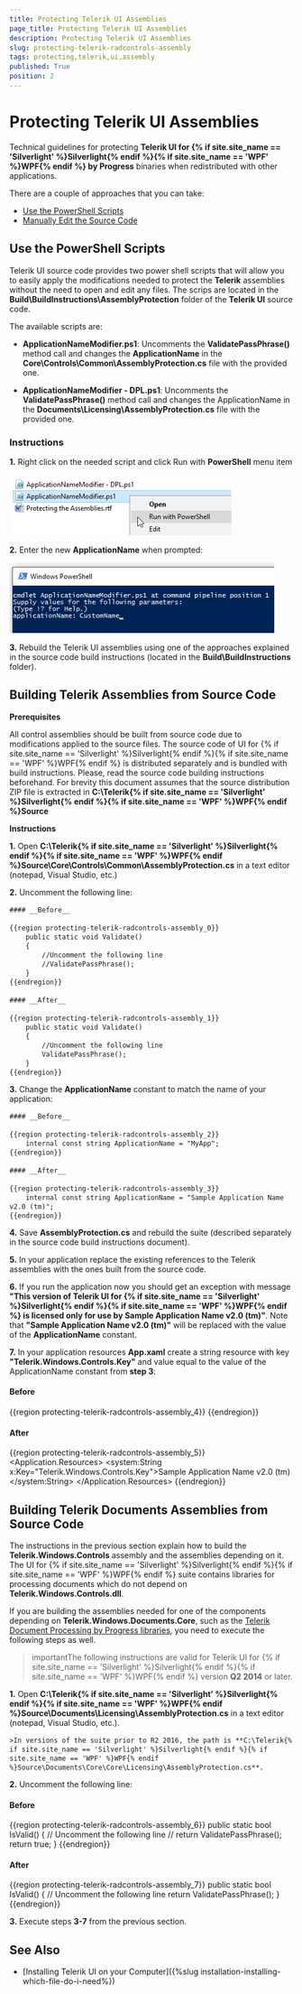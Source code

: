 ```yaml
---
title: Protecting Telerik UI Assemblies
page_title: Protecting Telerik UI Assemblies
description: Protecting Telerik UI Assemblies
slug: protecting-telerik-radcontrols-assembly
tags: protecting,telerik,ui,assembly
published: True
position: 2
---
```


# Protecting Telerik UI Assemblies

Technical guidelines for protecting **Telerik UI for {% if site.site_name == 'Silverlight' %}Silverlight{% endif %}{% if site.site_name == 'WPF' %}WPF{% endif %} by Progress** binaries when redistributed with other applications.
     
There are a couple of approaches that you can take:
* [Use the PowerShell Scripts](#use-the-powershell-scripts)
* [Manually Edit the Source Code](#building-telerik-assemblies-from-source-code)

## Use the PowerShell Scripts

Telerik UI source code provides two power shell scripts that will allow you to easily apply the modifications needed to protect the **Telerik** assemblies without the need to open and edit any files. The scrips are located in the **Build\BuildInstructions\AssemblyProtection** folder of the **Telerik UI** source code. 

The available scripts are: 

* **ApplicationNameModifier.ps1**: Uncomments the **ValidatePassPhrase()** method call and changes the **ApplicationName** in the **Core\Controls\Common\AssemblyProtection.cs** file with the provided one. 

* **ApplicationNameModifier - DPL.ps1**: Uncomments the **ValidatePassPhrase()** method call and changes the ApplicationName in the **Documents\Licensing\AssemblyProtection.cs** file with the provided one.

### Instructions

**1.** Right click on the needed script and click Run with **PowerShell** menu item

![run script with PowerShell](../images/installation-powershell-image1.png)

**2.** Enter the new **ApplicationName** when prompted: 

![change the application name](../images/installation-powershell-image2.png)

**3.** Rebuild the Telerik UI assemblies using one of the approaches explained in the source code build instructions (located in the **Build\BuildInstructions** folder). 


## Building Telerik Assemblies from Source Code 

__Prerequisites__

All control assemblies should be built from source code due to modifications applied to the source files. The source code of UI for {% if site.site_name == 'Silverlight' %}Silverlight{% endif %}{% if site.site_name == 'WPF' %}WPF{% endif %} is distributed separately and is bundled with build instructions. Please, read the source code building instructions beforehand. For brevity this document assumes that the source distribution ZIP file is extracted in **C:\Telerik{% if site.site_name == 'Silverlight' %}Silverlight{% endif %}{% if site.site_name == 'WPF' %}WPF{% endif %}Source**
        
__Instructions__

**1.** Open **C:\Telerik{% if site.site_name == 'Silverlight' %}Silverlight{% endif %}{% if site.site_name == 'WPF' %}WPF{% endif %}Source\Core\Controls\Common\AssemblyProtection.cs** in a text editor (notepad, Visual Studio, etc.)
            
**2.** Uncomment the following line:

	#### __Before__
	
	{{region protecting-telerik-radcontrols-assembly_0}}
        public static void Validate()
		{
		    //Uncomment the following line
		    //ValidatePassPhrase();
		}
	{{endregion}}
	
	#### __After__
	
	{{region protecting-telerik-radcontrols-assembly_1}}
        public static void Validate()
		{
		    //Uncomment the following line
		    ValidatePassPhrase();
		}
	{{endregion}}

**3.** Change the **ApplicationName** constant to match the name of your application:

	#### __Before__
	
	{{region protecting-telerik-radcontrols-assembly_2}}
		internal const string ApplicationName = "MyApp";
	{{endregion}}
	
	#### __After__
	
	{{region protecting-telerik-radcontrols-assembly_3}}
		internal const string ApplicationName = "Sample Application Name v2.0 (tm)";
	{{endregion}}


**4.** Save __AssemblyProtection.cs__ and rebuild the suite (described separately in the source code build instructions document).
            
**5.** In your application replace the existing references to the Telerik assemblies with the ones built from the source code.

**6.** If you run the application now you should get an exception with message **"This version of Telerik UI for {% if site.site_name == 'Silverlight' %}Silverlight{% endif %}{% if site.site_name == 'WPF' %}WPF{% endif %} is licensed only for use by Sample Application Name v2.0 (tm)"**. Note that **"Sample Application Name v2.0 (tm)"** will be replaced with the value of the **ApplicationName** constant.
            
**7.** In your application resources **App.xaml** create a string resource with key __"Telerik.Windows.Controls.Key"__ and value equal to the value of the ApplicationName constant from **step 3**:
            
#### __Before__

{{region protecting-telerik-radcontrols-assembly_4}}
	<Application 
	    xmlns="http://schemas.microsoft.com/client/2007"
	    xmlns:x="http://schemas.microsoft.com/winfx/2006/xaml" 
	    x:Class="...">
	</Application>
{{endregion}}

#### __After__

{{region protecting-telerik-radcontrols-assembly_5}}
	<Application 
	      xmlns="http://schemas.microsoft.com/client/2007"
	      xmlns:x="http://schemas.microsoft.com/winfx/2006/xaml" 
	      xmlns:system="clr-namespace:System;assembly=mscorlib"
	      x:Class="...">
	        <Application.Resources>
	            <system:String x:Key="Telerik.Windows.Controls.Key">Sample Application Name v2.0 (tm)</system:String>
	        </Application.Resources>
	</Application>
{{endregion}}

## Building Telerik Documents Assemblies from Source Code

The instructions in the previous section explain how to build the **Telerik.Windows.Controls** assembly and the assemblies depending on it. The UI for {% if site.site_name == 'Silverlight' %}Silverlight{% endif %}{% if site.site_name == 'WPF' %}WPF{% endif %} suite contains libraries for processing documents which do not depend on **Telerik.Windows.Controls.dll**. 

If you are building the assemblies needed for one of the components depending on **Telerik.Windows.Documents.Core**, such as the [Telerik Document Processing by Progress libraries](http://docs.telerik.com/devtools/document-processing/introduction), you need to execute the following steps as well.
        
>importantThe following instructions are valid for Telerik UI for {% if site.site_name == 'Silverlight' %}Silverlight{% endif %}{% if site.site_name == 'WPF' %}WPF{% endif %} version __Q2 2014__ or later.
          
**1.** Open **C:\Telerik{% if site.site_name == 'Silverlight' %}Silverlight{% endif %}{% if site.site_name == 'WPF' %}WPF{% endif %}Source\Documents\Licensing\AssemblyProtection.cs** in a text editor (notepad, Visual Studio, etc.).

	>In versions of the suite prior to R2 2016, the path is **C:\Telerik{% if site.site_name == 'Silverlight' %}Silverlight{% endif %}{% if site.site_name == 'WPF' %}WPF{% endif %}Source\Documents\Core\Core\Licensing\AssemblyProtection.cs**.
            

**2.** Uncomment the following line:
            
#### __Before__

{{region protecting-telerik-radcontrols-assembly_6}}
	public static bool IsValid()
	{
	    // Uncomment the following line
	    // return ValidatePassPhrase();
	    return true;
	}
{{endregion}}

#### __After__

{{region protecting-telerik-radcontrols-assembly_7}}
	public static bool IsValid()
	{
	    // Uncomment the following line
	    return ValidatePassPhrase();
	}
{{endregion}}

**3.** Execute steps **3-7** from the previous section.

## See Also

* [Installing Telerik UI on your Computer]({%slug installation-installing-which-file-do-i-need%})